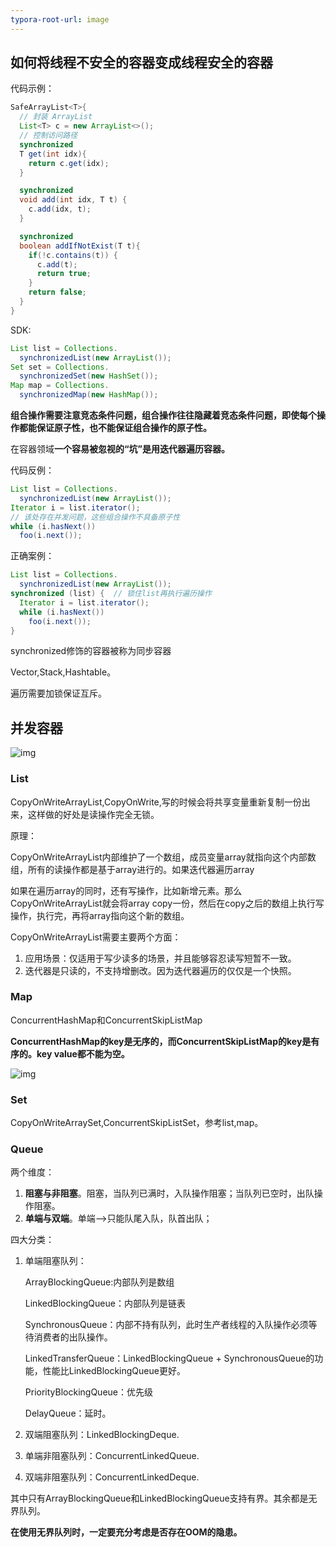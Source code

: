 ```yaml
---
typora-root-url: image
---
```


## 如何将线程不安全的容器变成线程安全的容器

代码示例：

```java
SafeArrayList<T>{
  // 封装 ArrayList
  List<T> c = new ArrayList<>();
  // 控制访问路径
  synchronized
  T get(int idx){
    return c.get(idx);
  }

  synchronized
  void add(int idx, T t) {
    c.add(idx, t);
  }

  synchronized
  boolean addIfNotExist(T t){
    if(!c.contains(t)) {
      c.add(t);
      return true;
    }
    return false;
  }
}

```

SDK:

```java
List list = Collections.
  synchronizedList(new ArrayList());
Set set = Collections.
  synchronizedSet(new HashSet());
Map map = Collections.
  synchronizedMap(new HashMap());

```

**组合操作需要注意竞态条件问题，组合操作往往隐藏着竞态条件问题，即使每个操作都能保证原子性，也不能保证组合操作的原子性。**



在容器领域**一个容易被忽视的“坑”是用迭代器遍历容器。**

代码反例：

```java
List list = Collections.
  synchronizedList(new ArrayList());
Iterator i = list.iterator(); 
// 该处存在并发问题，这些组合操作不具备原子性
while (i.hasNext())
  foo(i.next());

```

正确案例：

```java
List list = Collections.
  synchronizedList(new ArrayList());
synchronized (list) {  // 锁住list再执行遍历操作
  Iterator i = list.iterator(); 
  while (i.hasNext())
    foo(i.next());
}    

```

synchronized修饰的容器被称为同步容器

Vector,Stack,Hashtable。

遍历需要加锁保证互斥。

## 并发容器

![img](/并发容器框架图.png)



### List

CopyOnWriteArrayList,CopyOnWrite,写的时候会将共享变量重新复制一份出来，这样做的好处是读操作完全无锁。

原理：

CopyOnWriteArrayList内部维护了一个数组，成员变量array就指向这个内部数组，所有的读操作都是基于array进行的。如果迭代器遍历array



如果在遍历array的同时，还有写操作，比如新增元素。那么CopyOnWriteArrayList就会将array copy一份，然后在copy之后的数组上执行写操作，执行完，再将array指向这个新的数组。



CopyOnWriteArrayList需要主要两个方面：

1. 应用场景：仅适用于写少读多的场景，并且能够容忍读写短暂不一致。
2. 迭代器是只读的，不支持增删改。因为迭代器遍历的仅仅是一个快照。



### Map

ConcurrentHashMap和ConcurrentSkipListMap

**ConcurrentHashMap的key是无序的，而ConcurrentSkipListMap的key是有序的。key value都不能为空。**

![img](/并发容器Map.png)

### Set

CopyOnWriteArraySet,ConcurrentSkipListSet，参考list,map。

### Queue

两个维度：

1. **阻塞与非阻塞**。阻塞，当队列已满时，入队操作阻塞；当队列已空时，出队操作阻塞。
2. **单端与双端**。单端-->只能队尾入队，队首出队；





四大分类：

1. 单端阻塞队列：

   ArrayBlockingQueue:内部队列是数组

   LinkedBlockingQueue：内部队列是链表

   SynchronousQueue：内部不持有队列，此时生产者线程的入队操作必须等待消费者的出队操作。

   LinkedTransferQueue：LinkedBlockingQueue + SynchronousQueue的功能，性能比LinkedBlockingQueue更好。

   PriorityBlockingQueue：优先级

   DelayQueue：延时。

2. 双端阻塞队列：LinkedBlockingDeque.

3. 单端非阻塞队列：ConcurrentLinkedQueue.

4. 双端非阻塞队列：ConcurrentLinkedDeque.

其中只有ArrayBlockingQueue和LinkedBlockingQueue支持有界。其余都是无界队列。

**在使用无界队列时，一定要充分考虑是否存在OOM的隐患。**